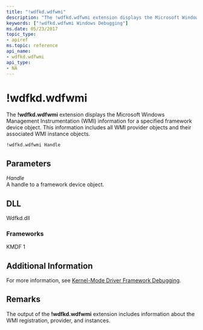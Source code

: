 ```yaml
---
title: "!wdfkd.wdfwmi"
description: "The !wdfkd.wdfwmi extension displays the Microsoft Windows Management Instrumentation (WMI) information for a specified framework device object. "
keywords: ["!wdfkd.wdfwmi Windows Debugging"]
ms.date: 05/23/2017
topic_type:
- apiref
ms.topic: reference
api_name:
- wdfkd.wdfwmi
api_type:
- NA
---
```


# !wdfkd.wdfwmi

The **!wdfkd.wdfwmi** extension displays the Microsoft Windows Management Instrumentation (WMI) information for a specified framework device object. This information includes all WMI provider objects and their associated WMI instance objects.

```dbgcmd
!wdfkd.wdfwmi Handle
```

## Parameters

<span id="_______Handle______"></span><span id="_______handle______"></span><span id="_______HANDLE______"></span> *Handle*   
A handle to a framework device object.

## DLL

Wdfkd.dll

### Frameworks

KMDF 1

## Additional Information

For more information, see [Kernel-Mode Driver Framework Debugging](../debugger/kernel-mode-driver-framework-debugging.md).

## Remarks

The output of the **!wdfkd.wdfwmi** extension includes information about the WMI registration, provider, and instances.
